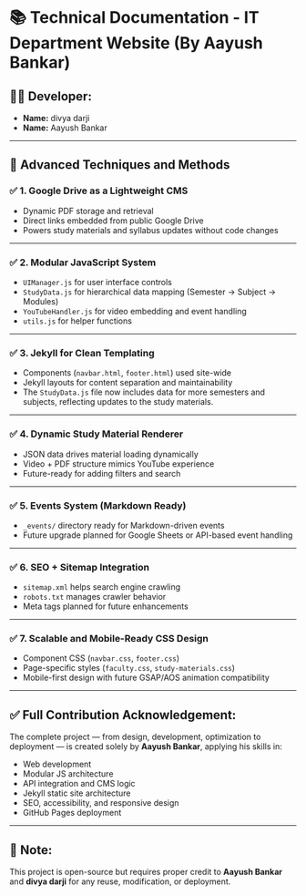 # 📚 Technical Documentation - IT Department Website (By Aayush Bankar)

## 👨‍💻 Developer:
- **Name:** divya darji  
- **Name:** Aayush Bankar 
 

---

## 🚀 Advanced Techniques and Methods

### ✅ 1. Google Drive as a Lightweight CMS
- Dynamic PDF storage and retrieval
- Direct links embedded from public Google Drive
- Powers study materials and syllabus updates without code changes

---

### ✅ 2. Modular JavaScript System
- `UIManager.js` for user interface controls
- `StudyData.js` for hierarchical data mapping (Semester → Subject → Modules)
- `YouTubeHandler.js` for video embedding and event handling
- `utils.js` for helper functions

---

### ✅ 3. Jekyll for Clean Templating
- Components (`navbar.html`, `footer.html`) used site-wide
- Jekyll layouts for content separation and maintainability
- The `StudyData.js` file now includes data for more semesters and subjects, reflecting updates to the study materials.

---

### ✅ 4. Dynamic Study Material Renderer
- JSON data drives material loading dynamically
- Video + PDF structure mimics YouTube experience
- Future-ready for adding filters and search

---

### ✅ 5. Events System (Markdown Ready)
- `_events/` directory ready for Markdown-driven events
- Future upgrade planned for Google Sheets or API-based event handling

---

### ✅ 6. SEO + Sitemap Integration
- `sitemap.xml` helps search engine crawling
- `robots.txt` manages crawler behavior
- Meta tags planned for future enhancements

---

### ✅ 7. Scalable and Mobile-Ready CSS Design
- Component CSS (`navbar.css`, `footer.css`)
- Page-specific styles (`faculty.css`, `study-materials.css`)
- Mobile-first design with future GSAP/AOS animation compatibility

---

## ✅ Full Contribution Acknowledgement:
The complete project — from design, development, optimization to deployment — is created solely by **Aayush Bankar**, applying his skills in:
- Web development
- Modular JS architecture
- API integration and CMS logic
- Jekyll static site architecture
- SEO, accessibility, and responsive design
- GitHub Pages deployment

---

## 📌 Note:
This project is open-source but requires proper credit to **Aayush Bankar** and **divya darji** for any reuse, modification, or deployment.
